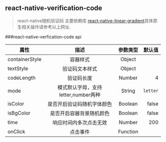 ## react-native-verification-code
> react-native随机验证码
>主要依赖库 [react-native-linear-gradient](https://github.com/react-native-community/react-native-linear-gradient)具体原生相关操作请参考以上网址.

###react-native-verfication-code api

|       属性      |      描述     |   参数类型 |默认值 |
|----------------|:-------------:|:-------------:|------:|
| containerStyle | 容器样式       |   Object | |
| textStyle      | 验证码文本样式  |   Object | |
| codeLength     | 验证码长度      |   Number | 4 |
| mode     | 模式默认字母，支持letter,number两种      |  String | `letter` |
| isColor     | 是否开启验证码随机字体颜色      |   Boolean | false |
| isBgColor     | 是否开启容器背景随机颜色      |   Boolean | false |
| time     | 响应时间内多次点击无效      |   Number | 200 |
| onClick     | 点击事件      |   Function |  |